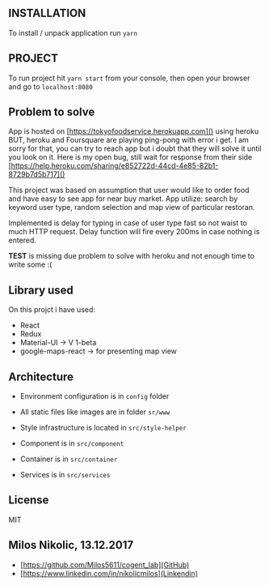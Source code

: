 ## INSTALLATION

To install / unpack application run `yarn` 

## PROJECT

To run project hit `yarn start` from your console, then open your browser and go to `localhost:8080`

## Problem to solve

App is hosted on [https://tokyofoodservice.herokuapp.com]() using heroku BUT, heroku and Foursquare are playing ping-pong with error i get.
I am sorry for that, you can try to reach app but i doubt that they will solve it until you look on it.
Here is my open bug, still wait for response from their side [https://help.heroku.com/sharing/e852722d-44cd-4e85-82b1-8729b7d5b717]() 

This project was based on assumption that user would like to order food and have easy to see app for near buy market.
App utilize: search by keyword user type, random selection and map view of particular restoran.

Implemented is delay for typing in case of user type fast so not waist to much HTTP request.
Delay function will fire every 200ms in case nothing is entered.  

__TEST__ is missing due problem to solve with heroku and not enough time to write some :(


## Library used

On this projct i have used:
 - React 
 - Redux  
 - Material-UI -> V 1-beta
 - google-maps-react -> for presenting map view
 
## Architecture

- Environment configuration is in `config` folder

- All static files like images are in folder `sr/www`
- Style infrastructure is located in `src/style-helper`

- Component is in `src/component`
- Container is in `src/container`
- Services is in `src/services`
 
## License

MIT

## Milos Nikolic, 13.12.2017
 - [https://github.com/Milos5611/cogent_lab](GitHub)
 - [https://www.linkedin.com/in/nikolicmilos](Linkendin)
